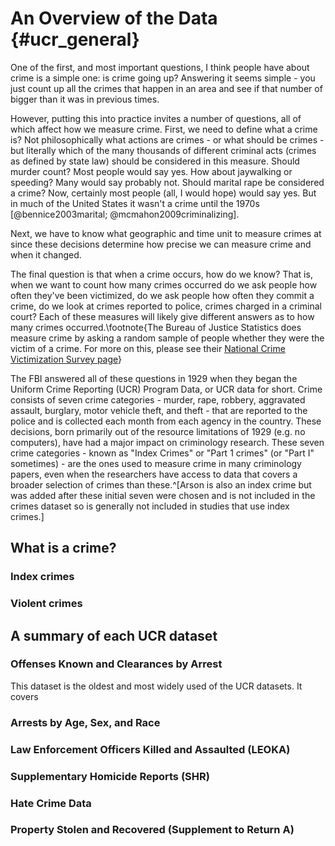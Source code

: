 # An Overview of the Data {#ucr_general}

One of the first, and most important questions, I think people have about crime is a simple one: is crime going up? Answering it seems simple - you just count up all the crimes that happen in an area and see if that number of bigger than it was in previous times. 

However, putting this into practice invites a number of questions, all of which affect how we measure crime. First, we need to define what a crime is?  Not philosophically what actions are crimes - or what should be crimes - but literally which of the many thousands of different criminal acts (crimes as defined by state law) should be considered in this measure. Should murder count? Most people would say yes. How about jaywalking or speeding? Many would say probably not. Should marital rape be considered a crime? Now, certainly most people (all, I would hope) would say yes. But in much of the United States it wasn't a crime until the 1970s [@bennice2003marital; @mcmahon2009criminalizing].  

Next, we have to know what geographic and time unit to measure crimes at since these decisions determine how precise we can measure crime and when it changed.  



The final question is that when a crime occurs, how do we know? That is, when we want to count how many crimes occurred do we ask people how often they've been victimized, do we ask people how often they commit a crime, do we look at crimes reported to police, crimes charged in a criminal court? Each of these measures will likely give different answers as to how many crimes occurred.\footnote{The Bureau of Justice Statistics does measure crime by asking a random sample of people whether they were the victim of a crime. For more on this, please see their [National Crime Victimization Survey page](https://www.bjs.gov/index.cfm?ty=dcdetail&iid=245)}

The FBI answered all of these questions in 1929 when they began the Uniform Crime Reporting (UCR) Program Data, or UCR data for short. Crime consists of seven crime categories - murder, rape, robbery, aggravated assault, burglary, motor vehicle theft, and theft - that are reported to the police and is collected each month from each agency in the country. These decisions, born primarily out of the resource limitations of 1929 (e.g. no computers), have had a major impact on criminology research. These seven crime categories - known as "Index Crimes" or "Part 1 crimes" (or "Part I" sometimes) - are the ones used to measure crime in many criminology papers, even when the researchers have access to data that covers a broader selection of crimes than these.^[Arson is also an index crime but was added after these initial seven were chosen and is not included in the crimes dataset so is generally not included in studies that use index crimes.] 


## What is a crime?


### Index crimes 

### Violent crimes

## A summary of each UCR dataset

### Offenses Known and Clearances by Arrest

This dataset is the oldest and most widely used of the UCR datasets. It covers 

### Arrests by Age, Sex, and Race

### Law Enforcement Officers Killed and Assaulted (LEOKA)

### Supplementary Homicide Reports (SHR)

### Hate Crime Data

### Property Stolen and Recovered (Supplement to Return A)
